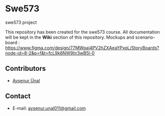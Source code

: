 # Swe573
swe573 project

This repository has been created for the swe573 course.
All documentation will be kept in the **Wiki** section of this repository.
Mockups and scenario-board : https://www.figma.com/design/77MWpaj4PV2hZXAeaYPxqL/StoryBoards?node-id=8-2&p=f&t=fcL9k6NW9hr3wB5l-0


## Contributors
- [Ayşenur Ünal]([https://github.com/<kullanici>](https://github.com/aysenurunal))

## Contact
- E-mail: aysenur.unal011@gmail.com
